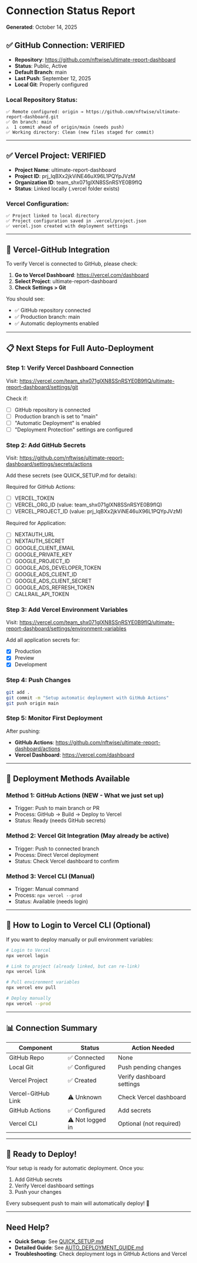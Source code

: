 # Connection Status Report
**Generated**: October 14, 2025

## ✅ GitHub Connection: VERIFIED

- **Repository**: https://github.com/nftwise/ultimate-report-dashboard
- **Status**: Public, Active
- **Default Branch**: main
- **Last Push**: September 12, 2025
- **Local Git**: Properly configured

### Local Repository Status:
```
✅ Remote configured: origin → https://github.com/nftwise/ultimate-report-dashboard.git
✅ On branch: main
⚠️  1 commit ahead of origin/main (needs push)
✅ Working directory: Clean (new files staged for commit)
```

---

## ✅ Vercel Project: VERIFIED

- **Project Name**: ultimate-report-dashboard
- **Project ID**: prj_lqBXx2jkViNE46uX96L1PQYpJVzM
- **Organization ID**: team_shx071glXN8SSnRSYE0B9fIQ
- **Status**: Linked locally (.vercel folder exists)

### Vercel Configuration:
```
✅ Project linked to local directory
✅ Project configuration saved in .vercel/project.json
✅ vercel.json created with deployment settings
```

---

## 🔗 Vercel-GitHub Integration

To verify Vercel is connected to GitHub, please check:

1. **Go to Vercel Dashboard**: https://vercel.com/dashboard
2. **Select Project**: ultimate-report-dashboard
3. **Check Settings > Git**

You should see:
- ✅ GitHub repository connected
- ✅ Production branch: main
- ✅ Automatic deployments enabled

---

## 📋 Next Steps for Full Auto-Deployment

### Step 1: Verify Vercel Dashboard Connection

Visit: https://vercel.com/team_shx071glXN8SSnRSYE0B9fIQ/ultimate-report-dashboard/settings/git

Check if:
- [ ] GitHub repository is connected
- [ ] Production branch is set to "main"
- [ ] "Automatic Deployment" is enabled
- [ ] "Deployment Protection" settings are configured

### Step 2: Add GitHub Secrets

Visit: https://github.com/nftwise/ultimate-report-dashboard/settings/secrets/actions

Add these secrets (see QUICK_SETUP.md for details):

Required for GitHub Actions:
- [ ] VERCEL_TOKEN
- [ ] VERCEL_ORG_ID (value: team_shx071glXN8SSnRSYE0B9fIQ)
- [ ] VERCEL_PROJECT_ID (value: prj_lqBXx2jkViNE46uX96L1PQYpJVzM)

Required for Application:
- [ ] NEXTAUTH_URL
- [ ] NEXTAUTH_SECRET
- [ ] GOOGLE_CLIENT_EMAIL
- [ ] GOOGLE_PRIVATE_KEY
- [ ] GOOGLE_PROJECT_ID
- [ ] GOOGLE_ADS_DEVELOPER_TOKEN
- [ ] GOOGLE_ADS_CLIENT_ID
- [ ] GOOGLE_ADS_CLIENT_SECRET
- [ ] GOOGLE_ADS_REFRESH_TOKEN
- [ ] CALLRAIL_API_TOKEN

### Step 3: Add Vercel Environment Variables

Visit: https://vercel.com/team_shx071glXN8SSnRSYE0B9fIQ/ultimate-report-dashboard/settings/environment-variables

Add all application secrets for:
- [x] Production
- [x] Preview
- [x] Development

### Step 4: Push Changes

```bash
git add .
git commit -m "Setup automatic deployment with GitHub Actions"
git push origin main
```

### Step 5: Monitor First Deployment

After pushing:
- **GitHub Actions**: https://github.com/nftwise/ultimate-report-dashboard/actions
- **Vercel Dashboard**: https://vercel.com/dashboard

---

## 🎯 Deployment Methods Available

### Method 1: GitHub Actions (NEW - What we just set up)
- Trigger: Push to main branch or PR
- Process: GitHub → Build → Deploy to Vercel
- Status: Ready (needs GitHub secrets)

### Method 2: Vercel Git Integration (May already be active)
- Trigger: Push to connected branch
- Process: Direct Vercel deployment
- Status: Check Vercel dashboard to confirm

### Method 3: Vercel CLI (Manual)
- Trigger: Manual command
- Process: `npx vercel --prod`
- Status: Available (needs login)

---

## 🔧 How to Login to Vercel CLI (Optional)

If you want to deploy manually or pull environment variables:

```bash
# Login to Vercel
npx vercel login

# Link to project (already linked, but can re-link)
npx vercel link

# Pull environment variables
npx vercel env pull

# Deploy manually
npx vercel --prod
```

---

## 📊 Connection Summary

| Component | Status | Action Needed |
|-----------|--------|---------------|
| GitHub Repo | ✅ Connected | None |
| Local Git | ✅ Configured | Push pending changes |
| Vercel Project | ✅ Created | Verify dashboard settings |
| Vercel-GitHub Link | ⚠️  Unknown | Check Vercel dashboard |
| GitHub Actions | ✅ Configured | Add secrets |
| Vercel CLI | ⚠️  Not logged in | Optional (not required) |

---

## 🎉 Ready to Deploy!

Your setup is ready for automatic deployment. Once you:
1. Add GitHub secrets
2. Verify Vercel dashboard settings
3. Push your changes

Every subsequent push to main will automatically deploy! 🚀

---

## Need Help?

- **Quick Setup**: See [QUICK_SETUP.md](QUICK_SETUP.md)
- **Detailed Guide**: See [AUTO_DEPLOYMENT_GUIDE.md](AUTO_DEPLOYMENT_GUIDE.md)
- **Troubleshooting**: Check deployment logs in GitHub Actions and Vercel
